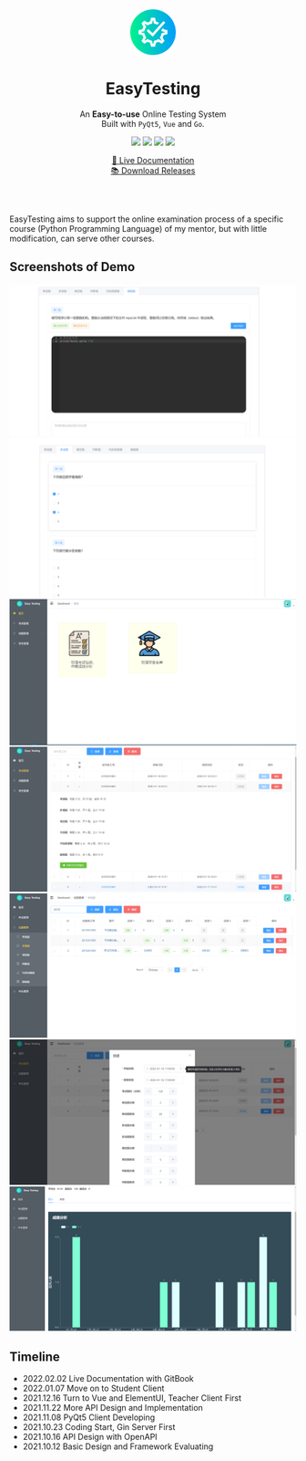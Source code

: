 <br>
<br>

<p align="center">
    <img width="80" src="https://raw.githubusercontent.com/gonearewe/EasyTesting/master/img/logo.png">
    <br>
    <h1 align="center">EasyTesting</h1>
</p>

<p align="center">  
An <b>Easy-to-use</b> Online Testing System<br>
Built with <code>PyQt5</code>, <code>Vue</code> and <code>Go</code>.
</p>

<p align="center">
<img src="https://img.shields.io/github/stars/gonearewe/EasyTesting.svg?label=Stars">
<img src="https://img.shields.io/github/forks/gonearewe/EasyTesting.svg?label=Fork">
<a href="https://github.com/gonearewe/EasyTesting/issues">
<img src="https://img.shields.io/github/issues/gonearewe/EasyTesting.svg?label=Issue"></a>
<a href="https://github.com/gonearewe/EasyTesting/master/LICENSE">
<img src="https://img.shields.io/github/license/gonearewe/EasyTesting.svg"></a>
</p>

<p align="center">
  <a target="_blank" href="https://gonearewe.github.io/EasyTesting">📖 Live Documentation</a><br>
  <a target="_blank" href="https://github.com/gonearewe/EasyTesting/releases">📚 Download Releases</a>
</p>

<br>
<br>

EasyTesting aims to support the online examination process of a specific course (Python Programming Language) of my mentor, but with little modification, can serve other courses.  

## Screenshots of Demo

![student_client_demo_1](https://raw.githubusercontent.com/gonearewe/EasyTesting/master/doc/img/student_client_demo_1.png)
![student_client_demo_2](https://raw.githubusercontent.com/gonearewe/EasyTesting/master/doc/img/student_client_demo_2.png)
![teacher_client_demo_1](https://raw.githubusercontent.com/gonearewe/EasyTesting/master/doc/img/teacher_client_demo_1.png)
![teacher_client_demo_2](https://raw.githubusercontent.com/gonearewe/EasyTesting/master/doc/img/teacher_client_demo_2.png)
![teacher_client_demo_3](https://raw.githubusercontent.com/gonearewe/EasyTesting/master/doc/img/teacher_client_demo_3.png)
![teacher_client_demo_4](https://raw.githubusercontent.com/gonearewe/EasyTesting/master/doc/img/teacher_client_demo_4.png)
![teacher_client_demo_5](https://raw.githubusercontent.com/gonearewe/EasyTesting/master/doc/img/teacher_client_demo_5.png)

## Timeline

- 2022.02.02 Live Documentation with GitBook
- 2022.01.07 Move on to Student Client
- 2021.12.16 Turn to Vue and ElementUI, Teacher Client First
- 2021.11.22 More API Design and Implementation
- 2021.11.08 PyQt5 Client Developing
- 2021.10.23 Coding Start, Gin Server First
- 2021.10.16 API Design with OpenAPI
- 2021.10.12 Basic Design and Framework Evaluating